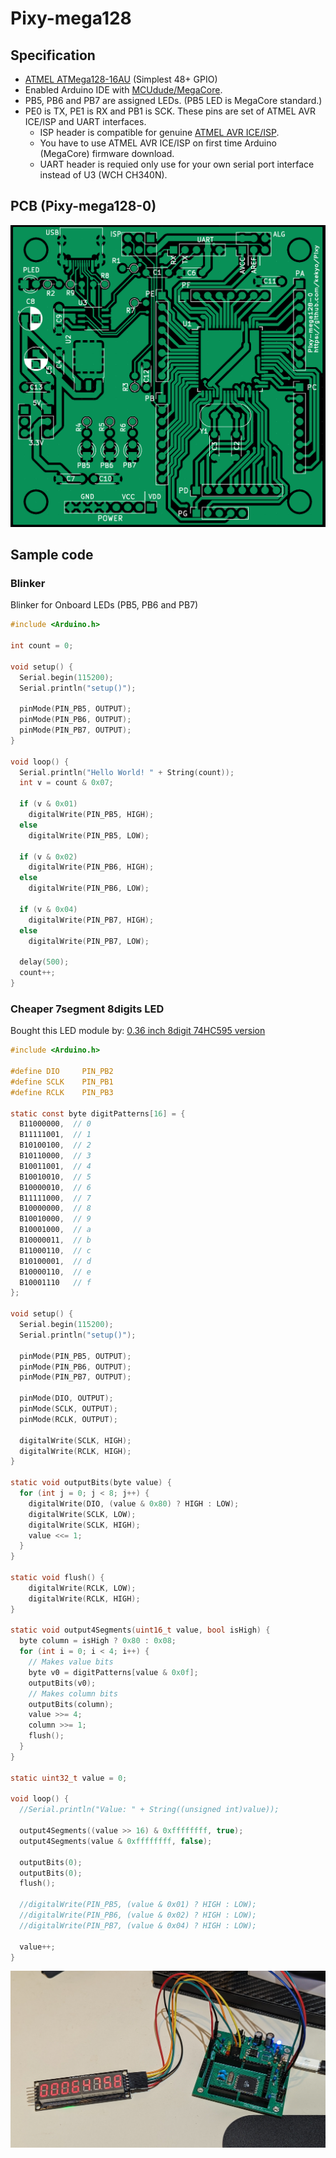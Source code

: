 # Pixy-mega128

## Specification

* [ATMEL ATMega128-16AU](https://www.microchip.com/en-us/product/atmega128) (Simplest 48+ GPIO)
* Enabled Arduino IDE with [MCUdude/MegaCore](https://github.com/MCUdude/MegaCore).
* PB5, PB6 and PB7 are assigned LEDs. (PB5 LED is MegaCore standard.)
* PE0 is TX, PE1 is RX and PB1 is SCK. These pins are set of ATMEL AVR ICE/ISP and UART interfaces.
  * ISP header is compatible for genuine [ATMEL AVR ICE/ISP](https://www.microchip.com/en-us/development-tool/atatmel-ice).
  * You have to use ATMEL AVR ICE/ISP on first time Arduino (MegaCore) firmware download.
  * UART header is requied only use for your own serial port interface instead of U3 (WCH CH340N).

## PCB (Pixy-mega128-0)

![PCB](../Images/Pixy-mega128-0-0.png)

## Sample code

### Blinker

Blinker for Onboard LEDs (PB5, PB6 and PB7)

```c
#include <Arduino.h>

int count = 0;

void setup() {
  Serial.begin(115200);
  Serial.println("setup()");
  
  pinMode(PIN_PB5, OUTPUT);
  pinMode(PIN_PB6, OUTPUT);
  pinMode(PIN_PB7, OUTPUT);
}

void loop() {
  Serial.println("Hello World! " + String(count));
  int v = count & 0x07;
  
  if (v & 0x01)
    digitalWrite(PIN_PB5, HIGH);
  else
    digitalWrite(PIN_PB5, LOW);

  if (v & 0x02)
    digitalWrite(PIN_PB6, HIGH);
  else
    digitalWrite(PIN_PB6, LOW);
  
  if (v & 0x04)
    digitalWrite(PIN_PB7, HIGH);
  else
    digitalWrite(PIN_PB7, LOW);

  delay(500);
  count++;
}
```

### Cheaper 7segment 8digits LED

Bought this LED module by: [0.36 inch 8digit 74HC595 version](https://www.ebay.com/itm/334240929966?var=543243005124)

```c
#include <Arduino.h>

#define DIO     PIN_PB2
#define SCLK    PIN_PB1
#define RCLK    PIN_PB3

static const byte digitPatterns[16] = {
  B11000000,  // 0
  B11111001,  // 1
  B10100100,  // 2
  B10110000,  // 3
  B10011001,  // 4
  B10010010,  // 5
  B10000010,  // 6
  B11111000,  // 7
  B10000000,  // 8
  B10010000,  // 9
  B10001000,  // a
  B10000011,  // b
  B11000110,  // c
  B10100001,  // d
  B10000110,  // e
  B10001110   // f
};

void setup() {
  Serial.begin(115200);
  Serial.println("setup()");
  
  pinMode(PIN_PB5, OUTPUT);
  pinMode(PIN_PB6, OUTPUT);
  pinMode(PIN_PB7, OUTPUT);

  pinMode(DIO, OUTPUT);
  pinMode(SCLK, OUTPUT);
  pinMode(RCLK, OUTPUT);

  digitalWrite(SCLK, HIGH);
  digitalWrite(RCLK, HIGH);
}

static void outputBits(byte value) {
  for (int j = 0; j < 8; j++) {
    digitalWrite(DIO, (value & 0x80) ? HIGH : LOW);
    digitalWrite(SCLK, LOW);
    digitalWrite(SCLK, HIGH);
    value <<= 1;
  }
}

static void flush() {
    digitalWrite(RCLK, LOW);
    digitalWrite(RCLK, HIGH);
}

static void output4Segments(uint16_t value, bool isHigh) {
  byte column = isHigh ? 0x80 : 0x08;
  for (int i = 0; i < 4; i++) {
    // Makes value bits
    byte v0 = digitPatterns[value & 0x0f];
    outputBits(v0);
    // Makes column bits
    outputBits(column);
    value >>= 4;
    column >>= 1;
    flush();
  }
}

static uint32_t value = 0;

void loop() {
  //Serial.println("Value: " + String((unsigned int)value));

  output4Segments((value >> 16) & 0xffffffff, true);
  output4Segments(value & 0xffffffff, false);

  outputBits(0);
  outputBits(0);
  flush();

  //digitalWrite(PIN_PB5, (value & 0x01) ? HIGH : LOW);
  //digitalWrite(PIN_PB6, (value & 0x02) ? HIGH : LOW);
  //digitalWrite(PIN_PB7, (value & 0x04) ? HIGH : LOW);

  value++;
}
```

![Pixy-mega128-0 7segment 8digits LED](../Images/Pixy-mega128-0-2.jpg)
